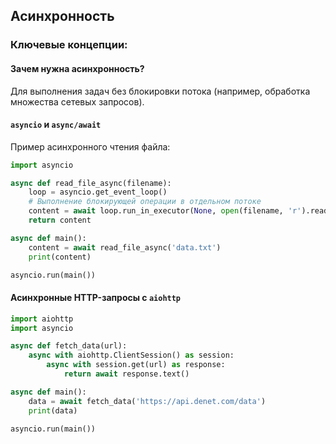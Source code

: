 ## **Асинхронность**

### **Ключевые концепции:**

#### **Зачем нужна асинхронность?**

Для выполнения задач без блокировки потока (например, обработка множества сетевых запросов).

#### **`asyncio` и `async/await`**

Пример асинхронного чтения файла:
```python
import asyncio

async def read_file_async(filename):
    loop = asyncio.get_event_loop()
    # Выполнение блокирующей операции в отдельном потоке
    content = await loop.run_in_executor(None, open(filename, 'r').read)
    return content

async def main():
    content = await read_file_async('data.txt')
    print(content)

asyncio.run(main())
```

#### **Асинхронные HTTP-запросы с `aiohttp`**

```python
import aiohttp
import asyncio

async def fetch_data(url):
    async with aiohttp.ClientSession() as session:
        async with session.get(url) as response:
            return await response.text()

async def main():
    data = await fetch_data('https://api.denet.com/data')
    print(data)

asyncio.run(main())
```
